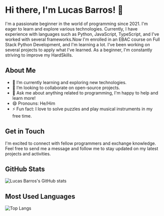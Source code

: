 # Hi there, I'm Lucas Barros! 👋

I'm a passionate beginner in the world of programming since 2021. I'm eager to learn and explore various technologies. Currently, I have experience with languages such as Python, JavaScript, TypeScript, and I've worked with several frameworks.Now I'm enrolled in an EBAC course on Full Stack Python Development, and I'm learning a lot. I've been working on several projects to apply what I've learned. As a beginner, I'm constantly striving to improve my HardSkills.
## About Me

- 🌱 I’m currently learning and exploring new technologies.
- 👯 I’m looking to collaborate on open-source projects.
- 💬 Ask me about anything related to programming, I'm happy to help and learn more!
- 😄 Pronouns: He/Him
- ⚡ Fun fact: I love to solve puzzles and play musical instruments in my free time.

## Get in Touch

I'm excited to connect with fellow programmers and exchange knowledge. Feel free to send me a message and follow me to stay updated on my latest projects and activities.

## GitHub Stats

![Lucas Barros's GitHub stats](https://github-readme-stats.vercel.app/api?username=LucasVoyager&show_icons=true&theme=dark)

## Most Used Languages

![Top Langs](https://github-readme-stats.vercel.app/api/top-langs/?username=LucasVoyager&layout=compact&theme=dark)

<!--
**LucasVoyager/LucasVoyager** is a ✨ _special_ ✨ repository because its `README.md` (this file) appears on your GitHub profile.

Here are some ideas to get you started:

- 🔭 I’m currently working on ...
- 🌱 I’m currently learning ...
- 👯 I’m looking to collaborate on ...
- 🤔 I’m looking for help with ...
- 💬 Ask me about ...
- 📫 How to reach me: ...
- 😄 Pronouns: ...
- ⚡ Fun fact: ...
-->
